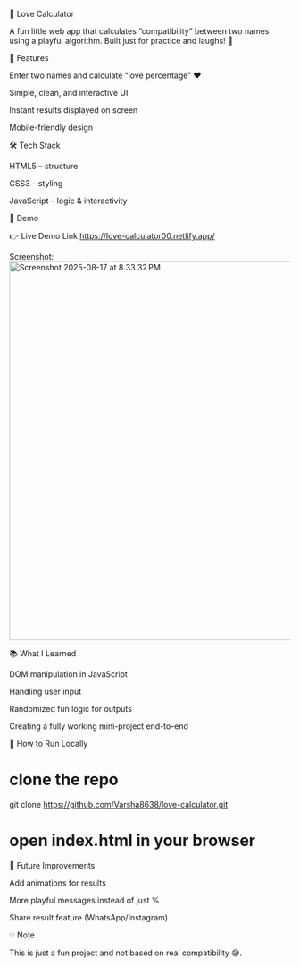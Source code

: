 
💖 Love Calculator

A fun little web app that calculates “compatibility” between two names using a playful algorithm. Built just for practice and laughs! 🎉

🚀 Features

  Enter two names and calculate “love percentage” ❤️

  Simple, clean, and interactive UI

  Instant results displayed on screen

  Mobile-friendly design

🛠️ Tech Stack

  HTML5 – structure

  CSS3 – styling

  JavaScript – logic & interactivity

📸 Demo

👉 Live Demo Link https://love-calculator00.netlify.app/

Screenshot:<img width="1280" height="677" alt="Screenshot 2025-08-17 at 8 33 32 PM" src="https://github.com/user-attachments/assets/5e15c646-409a-4cca-b622-edf3ebbd47e0" />




📚 What I Learned

DOM manipulation in JavaScript

Handling user input

Randomized fun logic for outputs

Creating a fully working mini-project end-to-end

🧩 How to Run Locally
# clone the repo
git clone https://github.com/Varsha8638/love-calculator.git  

# open index.html in your browser

🎯 Future Improvements

Add animations for results

More playful messages instead of just %

Share result feature (WhatsApp/Instagram)

💡 Note

This is just a fun project and not based on real compatibility 😅.
